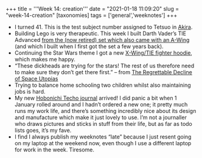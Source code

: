 +++
title = '''Week 14: creation'''
date = "2021-01-18 11:09:20"
slug = "week-14-creation"
[taxonomies]
tags = ['general','weeknotes']
+++

  * I turned 41. This is the test subject number assigned to Tetsuo in [Akira][1].
  * Building Lego is very therapeutic. This week I built Darth Vader’s TIE Advanced [from the (now retired) set which also came with an A-Wing][2] (and which I built when I first got the set a few years back).
  * Continuing the Star Wars theme I got a new [X-Wing/TIE fighter hoodie][3], which makes me happy.
  * “These dickheads are trying for the stars! The rest of us therefore need to make sure they don’t get there first.” &#8211; from [The Regrettable Decline of Space Utopias][4]
  * Trying to balance home schooling two children whilst also maintaining jobs is hard. 
  * My new [Hobonichi Techo journal][5] arrived! I did panic a bit when 1 January rolled around and I hadn’t ordered a new one; it pretty much runs my work life, and there’s something incredibly nice about its design and manufacture which make it just lovely to use. I’m not a journaller who draws pictures and sticks in stuff from their life, but as far as todo lists goes, it’s my fave.
  * I find I always publish my weeknotes &#8220;late&#8221; because I just resent going on my laptop at the weekend now, even though I use a different laptop for work in the week. Tiresome.

 [1]: https://en.wikipedia.org/wiki/Akira_(1988_film)
 [2]: https://www.lego.com/en-gb/product/vader-s-tie-advanced-vs-a-wing-starfighter-75150
 [3]: https://www.teepublic.com/en-gb/hoodie/1432614-may-25th-1977
 [4]: https://www.currentaffairs.org/2017/06/the-regrettable-decline-of-space-utopias
 [5]: https://www.1101.com/store/techo/en/\n